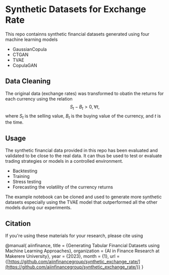 # Synthetic Datasets for Exchange Rate
This repo containns synthetic financial datasets generated using four machine learning models
- GaussianCopula
- CTGAN
- TVAE
- CopulaGAN 

## Data Cleaning
The original data (exchange rates) was transformed to obatin the returns for each currency using the relation 
$$S_t - B_t>0, \forall t,$$ 
where $S_t$ is the selling value, $B_t$ is the buying value of the currency, and $t$ is the time.

## Usage
The synthetic financial data provided in this repo has been evaluated and validated to be close to the real data. It can thus be used to test or evaluate trading strategies or models in a controlled environment.

- Backtesting
- Training
- Stress testing
- Forecasting the volatility of the currency returns

The example notebook can be cloned and used to generate more synthetic datasets especially using the TVAE model that outperformed all the other models during our experiments.

## Citation
If you're using these materials for your research, please cite using

@manual{
    aiinfinance,
    title = {Generating Tabular Financial Datasets using Machine Learning Approaches},
    organization = {AI in Finance Research at Makerere University},
    year = {2023},
    month = {1},
    url = {[https://github.com/aiinfinancegroup/synthetic_exchange_rate/](https://github.com/aiinfinancegroup/synthetic_exchange_rate/)}
}

